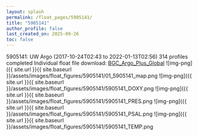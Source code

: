```yaml
---
layout: splash
permalink: /float_pages/5905141/
title: "5905141"
author_profile: false
last_created_on: 2025-09-26
toc: false
---
```

 
5905141: UW Argo (2017-10-24T02:43 to 2022-01-13T02:56)
314 profiles completed
Individual float file download: [BGC_Argo_Plus_Global](https://ftp.soest.hawaii.edu/bgc_argo_plus/Individual_Floats/outliers_removed/5905141_Sprof_processed.nc)
![img-png]({{ site.url }}{{ site.baseurl }}/assets/images/float_figures/5905141/01_5905141_map.png
![img-png]({{ site.url }}{{ site.baseurl }}/assets/images/float_figures/5905141/5905141_DOXY.png
![img-png]({{ site.url }}{{ site.baseurl }}/assets/images/float_figures/5905141/5905141_PRES.png
![img-png]({{ site.url }}{{ site.baseurl }}/assets/images/float_figures/5905141/5905141_PSAL.png
![img-png]({{ site.url }}{{ site.baseurl }}/assets/images/float_figures/5905141/5905141_TEMP.png
